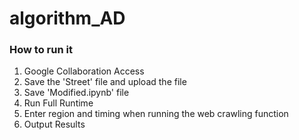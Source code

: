 # algorithm_AD

### How to run it
1. Google Collaboration Access
2. Save the 'Street' file and upload the file
3. Save 'Modified.ipynb' file
4. Run Full Runtime
5. Enter region and timing when running the web crawling function
6. Output Results
